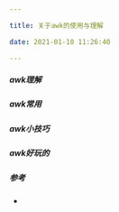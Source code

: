 ```yaml
---

title: 关于awk的使用与理解

date: 2021-01-10 11:26:40

---
```


##### awk理解

##### awk常用

##### awk小技巧

##### awk好玩的




##### 参考
- 
